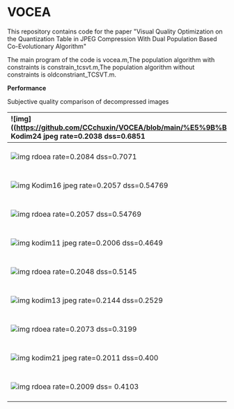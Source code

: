VOCEA
===================

This repository contains code for the paper "Visual Quality Optimization on the Quantization Table in JPEG Compression With Dual Population Based Co-Evolutionary Algorithm"

The main program of the code is vocea.m,The population algorithm with constraints is constrain_tcsvt.m,The population algorithm without constraints is oldconstriant_TCSVT.m.



 

 **Performance**

 Subjective quality comparison of decompressed images

 

| ![img]((https://github.com/CCchuxin/VOCEA/blob/main/%E5%9B%BE%E5%83%8F%E5%8E%8B%E7%BC%A9%E7%BB%93%E6%9E%9C/jpeg/kodim11_0.2.jpg) Kodim24   jpeg rate=0.2038  dss=0.6851 | ![img](file:///C:\Users\CWP\AppData\Local\Temp\ksohtml40928\wps2.jpg) psyq rate=0.2005 dss=0.7625 | ![img](file:///C:\Users\CWP\AppData\Local\Temp\ksohtml40928\wps3.jpg) sa rate=0.2003  dss=0.7438 |
| :----------------------------------------------------------- | ------------------------------------------------------------ | ------------------------------------------------------------ |
| ![img](file:///C:\Users\CWP\AppData\Local\Temp\ksohtml40928\wps4.jpg) rdoea rate=0.2084 dss=0.7071 | ![img](file:///C:\Users\CWP\AppData\Local\Temp\ksohtml40928\wps5.jpg) vocea rate=0.1995 dss=0.7822 |                                                              |
| ![img](file:///C:\Users\CWP\AppData\Local\Temp\ksohtml40928\wps6.jpg) Kodim16 jpeg rate=0.2057	dss=0.54769 | ![img](file:///C:\Users\CWP\AppData\Local\Temp\ksohtml40928\wps7.jpg) psyq rate=0.2056	dss=0.6345 | ![img](file:///C:\Users\CWP\AppData\Local\Temp\ksohtml40928\wps8.jpg) sa rate=0.2033	dss=0.6193 |
| ![img](file:///C:\Users\CWP\AppData\Local\Temp\ksohtml40928\wps9.jpg) rdoea rate=0.2057	dss=0.54769 | ![img](file:///C:\Users\CWP\AppData\Local\Temp\ksohtml40928\wps10.jpg) Vocea rate=0.2007 dss=0.6744 |                                                              |
| ![img](file:///C:\Users\CWP\AppData\Local\Temp\ksohtml40928\wps11.jpg) kodim11 jpeg rate=0.2006 dss=0.4649 | ![img](file:///C:\Users\CWP\AppData\Local\Temp\ksohtml40928\wps12.jpg) psyq rate=0.2055	dss=0.5053 | ![img](file:///C:\Users\CWP\AppData\Local\Temp\ksohtml40928\wps13.jpg) sa rate=0.20016	dss=0.5248 |
| ![img](file:///C:\Users\CWP\AppData\Local\Temp\ksohtml40928\wps14.jpg) rdoea rate=0.2048  dss=0.5145 | ![img](file:///C:\Users\CWP\AppData\Local\Temp\ksohtml40928\wps15.jpg) vocea rate=0.2054 dss=0.5659 |                                                              |
| ![img](file:///C:\Users\CWP\AppData\Local\Temp\ksohtml40928\wps16.jpg) kodim13 jpeg rate=0.2144 dss=0.2529 | ![img](file:///C:\Users\CWP\AppData\Local\Temp\ksohtml40928\wps17.jpg) psyq rate=0.2055	dss=0.5053 | ![img](file:///C:\Users\CWP\AppData\Local\Temp\ksohtml40928\wps18.jpg) sa rate=0.2110	dss=0.3691 |
| ![img](file:///C:\Users\CWP\AppData\Local\Temp\ksohtml40928\wps19.jpg) rdoea rate=0.2073	dss=0.3199 | ![img](file:///C:\Users\CWP\AppData\Local\Temp\ksohtml40928\wps20.jpg) vocea rate=0.2016	 dss=0.45208 |                                                              |
| ![img](file:///C:\Users\CWP\AppData\Local\Temp\ksohtml40928\wps21.jpg) kodim21 jpeg rate=0.2011 dss=0.400 | ![img](file:///C:\Users\CWP\AppData\Local\Temp\ksohtml40928\wps22.jpg) psyq rate=0.2067	dss=0.4618 | ![img](file:///C:\Users\CWP\AppData\Local\Temp\ksohtml40928\wps23.jpg) sa rate=0.20443	dss=0.5073 |
| ![img](file:///C:\Users\CWP\AppData\Local\Temp\ksohtml40928\wps24.jpg) rdoea rate=0.2009	 dss= 0.4103 | ![img](file:///C:\Users\CWP\AppData\Local\Temp\ksohtml40928\wps25.jpg) vocea rate=0.2049 dss=0.5246 |                                                              |

 
